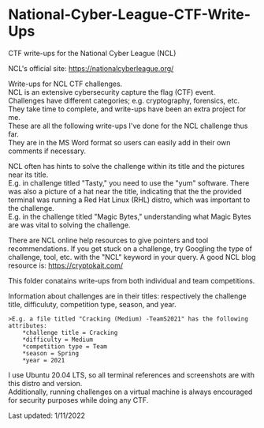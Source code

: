 # National-Cyber-League-CTF-Write-Ups
CTF write-ups for the National Cyber League (NCL)

NCL's official site: https://nationalcyberleague.org/

Write-ups for NCL CTF challenges.  
NCL is an extensive cybersecurity capture the flag (CTF) event.  
Challenges have different categories; e.g. cryptography, forensics, etc.  
They take time to complete, and write-ups have been an extra project for me.   
These are all the following write-ups I've done for the NCL challenge thus far.   
They are in the MS Word format so users can easily add in their own comments if necessary.  

NCL often has hints to solve the challenge within its title and the pictures near its title.  
	E.g. in challenge titled "Tasty," you need to use the "yum" software.  There was also a picture of a hat near the title, indicating that the the provided terminal was running a Red Hat Linux (RHL) distro, which was important to the challenge.  
	E.g. in the challenge titled "Magic Bytes," understanding what Magic Bytes are was vital to solving the challenge.  

There are NCL online help resources to give pointers and tool recommendations.  If you get stuck on a challenge, try Googling the type of challenge, tool, etc. with the "NCL" keyword in your query. A good NCL blog resource is: https://cryptokait.com/  

This folder conatains write-ups from both individual and team competitions.  

Information about challenges are in their titles: respectively the challenge title, difficuluty, competition type, season, and year.

	>E.g. a file titled "Cracking (Medium) -TeamS2021" has the following attributes:
		*challenge title = Cracking
		*difficulty = Medium
		*competition type = Team
		*season = Spring
		*year = 2021

I use Ubuntu 20.04 LTS, so all terminal references and screenshots are with this distro and version.  
Additionally, running challenges on a virtual machine is always encouraged for security purposes while doing any CTF.

Last updated: 1/11/2022
